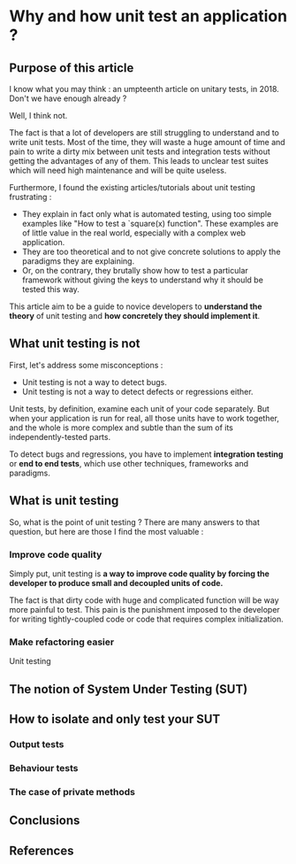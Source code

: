 # Why and how unit test an application ?

## Purpose of this article

I know what you may think : an umpteenth article on unitary tests, in 2018. Don't we have enough already ?

Well, I think not. 

The fact is that a lot of developers are still struggling to understand and to write unit tests. Most of the time, they will waste a huge amount of time and pain to write a dirty mix between unit tests and integration tests without getting the advantages of any of them. This leads to unclear test suites which will need high maintenance and will be quite useless.

Furthermore, I found the existing articles/tutorials about unit testing frustrating :

- They explain in fact only what is automated testing, using too simple examples like "How to test a `square(x) function". These examples are of little value in the real world, especially with a complex web application.
- They are too theoretical and to not give concrete solutions to apply the paradigms they are explaining.
- Or, on the contrary, they brutally show how to test a particular framework without giving the keys to understand why it should be tested this way.

This article aim to be a guide to novice developers to **understand the theory** of unit testing and **how concretely they should implement it**.

## What unit testing is not

First, let's address some misconceptions :

- Unit testing is not a way to detect bugs.
- Unit testing is not a way to detect defects or regressions either.

Unit tests, by definition, examine each unit of your code separately. But when your application is run for real, all those units have to work together, and the whole is more complex and subtle than the sum of its independently-tested parts.

To detect bugs and regressions, you have to implement **integration testing** or **end to end tests**, which use other techniques, frameworks and paradigms. 

## What is unit testing

So, what is the point of unit testing ? There are many answers to that question, but here are those I find the most valuable :

### Improve code quality

Simply put, unit testing is **a way to improve code quality by forcing the developer to produce small and decoupled units of code.**

The fact is that dirty code with huge and complicated function will be way more painful to test. This pain is the punishment imposed to the developer for writing tightly-coupled code or code that requires complex initialization.

### Make refactoring easier

Unit testing 

## The notion of System Under Testing (SUT)

## How to isolate and only test your SUT

### Output tests

### Behaviour tests

### The case of private methods

## Conclusions

## References
